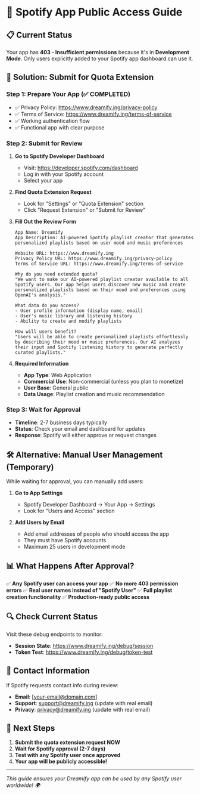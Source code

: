 # 🚀 Spotify App Public Access Guide

## 📋 **Current Status**
Your app has **403 - Insufficient permissions** because it's in **Development Mode**. Only users explicitly added to your Spotify app dashboard can use it.

## 🎯 **Solution: Submit for Quota Extension**

### **Step 1: Prepare Your App (✅ COMPLETED)**
- ✅ Privacy Policy: https://www.dreamify.ing/privacy-policy
- ✅ Terms of Service: https://www.dreamify.ing/terms-of-service
- ✅ Working authentication flow
- ✅ Functional app with clear purpose

### **Step 2: Submit for Review**

1. **Go to Spotify Developer Dashboard**
   - Visit: https://developer.spotify.com/dashboard
   - Log in with your Spotify account
   - Select your app

2. **Find Quota Extension Request**
   - Look for "Settings" or "Quota Extension" section
   - Click "Request Extension" or "Submit for Review"

3. **Fill Out the Review Form**
   ```
   App Name: Dreamify
   App Description: AI-powered Spotify playlist creator that generates personalized playlists based on user mood and music preferences
   
   Website URL: https://www.dreamify.ing
   Privacy Policy URL: https://www.dreamify.ing/privacy-policy
   Terms of Service URL: https://www.dreamify.ing/terms-of-service
   
   Why do you need extended quota?
   "We want to make our AI-powered playlist creator available to all Spotify users. Our app helps users discover new music and create personalized playlists based on their mood and preferences using OpenAI's analysis."
   
   What data do you access?
   - User profile information (display name, email)
   - User's music library and listening history
   - Ability to create and modify playlists
   
   How will users benefit?
   "Users will be able to create personalized playlists effortlessly by describing their mood or music preferences. Our AI analyzes their input and Spotify listening history to generate perfectly curated playlists."
   ```

4. **Required Information**
   - **App Type**: Web Application
   - **Commercial Use**: Non-commercial (unless you plan to monetize)
   - **User Base**: General public
   - **Data Usage**: Playlist creation and music recommendation

### **Step 3: Wait for Approval**
- **Timeline**: 2-7 business days typically
- **Status**: Check your email and dashboard for updates
- **Response**: Spotify will either approve or request changes

## 🛠 **Alternative: Manual User Management (Temporary)**

While waiting for approval, you can manually add users:

1. **Go to App Settings**
   - Spotify Developer Dashboard → Your App → Settings
   - Look for "Users and Access" section

2. **Add Users by Email**
   - Add email addresses of people who should access the app
   - They must have Spotify accounts
   - Maximum 25 users in development mode

## 📊 **What Happens After Approval?**

✅ **Any Spotify user can access your app**
✅ **No more 403 permission errors**
✅ **Real user names instead of "Spotify User"**
✅ **Full playlist creation functionality**
✅ **Production-ready public access**

## 🔍 **Check Current Status**

Visit these debug endpoints to monitor:
- **Session State**: https://www.dreamify.ing/debug/session
- **Token Test**: https://www.dreamify.ing/debug/token-test

## 📧 **Contact Information**

If Spotify requests contact info during review:
- **Email**: [your-email@domain.com]
- **Support**: support@dreamify.ing (update with real email)
- **Privacy**: privacy@dreamify.ing (update with real email)

## 🎉 **Next Steps**

1. **Submit the quota extension request NOW**
2. **Wait for Spotify approval (2-7 days)**
3. **Test with any Spotify user once approved**
4. **Your app will be publicly accessible!**

---
*This guide ensures your Dreamify app can be used by any Spotify user worldwide! 🌍*
